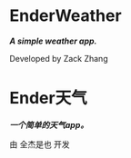 # EnderWeather

**_A simple weather app._**

Developed by Zack Zhang

# Ender天气

**_一个简单的天气app。_**

由 全杰是也 开发